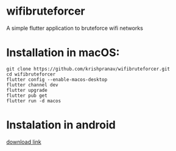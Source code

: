 # wifibruteforcer

A simple flutter application to bruteforce wifi networks

# Installation in macOS:
```
git clone https://github.com/krishpranav/wifibruteforcer.git
cd wifibruteforcer
flutter config --enable-macos-desktop
flutter channel dev
flutter upgrade
flutter pub get
flutter run -d macos
```

# Instalation in android
[download link](https://github.com/krishpranav)